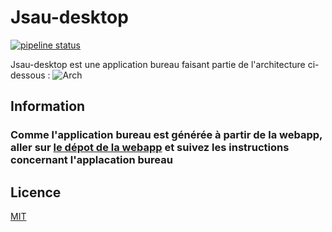# Jsau-desktop
[![pipeline status](https://gitlab.sorbonne-paris-nord.fr/11600788/jsau-desktop/badges/master/pipeline.svg)](https://gitlab.sorbonne-paris-nord.fr/11600788/jsau-desktop/-/commits/master)

Jsau-desktop est une application bureau faisant partie de l'architecture ci-dessous :
![Arch](https://gitlab.com/aful/developpement_javascript_avance_ubiquitaire-tp/-/raw/master/communication_entre_projets.png)

## Information

### Comme l'application bureau est générée à partir de la webapp, aller sur [le dépot de la webapp](https://gitlab.sorbonne-paris-nord.fr/11600788/jsau-webapp2) et suivez les instructions concernant l'applacation bureau


## Licence
[MIT](https://choosealicense.com/licenses/mit/)
